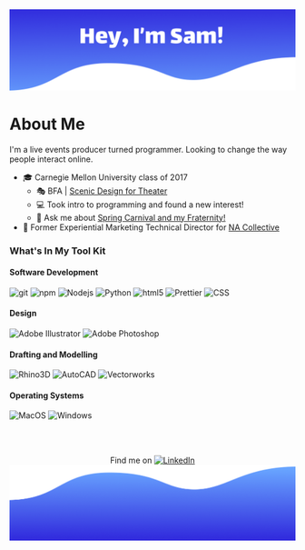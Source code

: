 <img src="./Header2.png" />

# About Me
I'm a live events producer turned programmer. Looking to change the way people interact online.

- 🎓 Carnegie Mellon University class of 2017
  - 🎭 BFA | [Scenic Design for Theater](https://www.samstarkscenicdesign.com/)
  - 💻 Took intro to programming and found a new interest!
  - 💬 Ask me about [Spring Carnival and my Fraternity!](https://www.springcarnival.org/)
- 💼 Former Experiential Marketing Technical Director for [NA Collective](https://www.na-collective.com/)

### What's In My Tool Kit
<p>
  <h4>Software Development</h4>
  <div>
  <!-- <img alt="React" src="https://img.shields.io/badge/-React-45b8d8?style=flat-square&logo=react&logoColor=white" />
  <img alt="Docker" src="https://img.shields.io/badge/-Docker-46a2f1?style=flat-square&logo=docker&logoColor=white" />
-->
  <img alt="git" src="https://img.shields.io/badge/-Git-F05032?style=flat-square&logo=git&logoColor=white" />
  <img alt="npm" src="https://img.shields.io/badge/-NPM-CB3837?style=flat-square&logo=npm&logoColor=white" />
  <img alt="Nodejs" src="https://img.shields.io/badge/-Nodejs-43853d?style=flat-square&logo=Node.js&logoColor=white" />
  <img alt="Python" src="https://img.shields.io/badge/-Python-3776AB?style=flat-square&logo=Python&logoColor=white" />
  <img alt="html5" src="https://img.shields.io/badge/-HTML5-E34F26?style=flat-square&logo=html5&logoColor=white" />
  <img alt="Prettier" src="https://img.shields.io/badge/-Prettier-F7B93E?style=flat-square&logo=prettier&logoColor=white" />
  <img alt="CSS" src="https://img.shields.io/badge/-CSS3-1572B6?style=flat-square&logo=CSS3&logoColor=white" />
  </div>
  <h4>Design</h4>
  <div>
  <img alt="Adobe Illustrator" src="https://img.shields.io/badge/-Illustrator-FF9A00?style=flat-square&logo=adobe-illustrator&logoColor=white" />
  <img alt="Adobe Photoshop" src="https://img.shields.io/badge/-Photoshop-31A8FF?style=flat-square&logo=adobe-photoshop&logoColor=white" />
  </div>
  <h4>Drafting and Modelling</h4>
  <div>
  <img alt="Rhino3D" src="https://img.shields.io/badge/-Rhino3D-801010?style=flat-square&logo=Rhinoceros&logoColor=white" />
  <img alt="AutoCAD" src="https://img.shields.io/badge/-AutoCAD-C01E29?style=flat-square&logo=Autodesk&logoColor=white" />
  <img alt="Vectorworks" src="https://img.shields.io/badge/-Vectorworks-A645B9?style=flat-square&logo=V&logoColor=white" />
  </div>
  </div>
  <h4>Operating Systems</h4>
  <div>
  <img alt="MacOS" src="https://img.shields.io/badge/-MacOS-999999?style=flat-square&logo=Apple&logoColor=white" />
  <img alt="Windows" src="https://img.shields.io/badge/-Windows-0078D6?style=flat-square&logo=Windows&logoColor=white" />
  </div>
</p>
<br>
<br>
<!--
### 📫 How to reach me:
<p>
  <a href="https://www.linkedin.com/in/samueljamesstark/"> <img src="https://img.shields.io/badge/-LinkedIn-0077B5?style=flat-square&logo=linkedin&logoColor=white"> </a>
  </p>
  <p>
  <a href="mailto:SamStarkScenic@gmail.com"> <img src="https://img.shields.io/badge/-Email-D14836?style=flat-square&logo=Gmail&logoColor=white"> </a>
  </p>
  
  -->
  <!-- Actual text -->

<p align=center> Find me on <a href="https://www.linkedin.com/in/samueljamesstark/"><img alt="LinkedIn" src="https://raw.githubusercontent.com/MartinHeinz/MartinHeinz/master/linkedin-3-16.png"></a>
  

<img src="./Footer2.png" />
